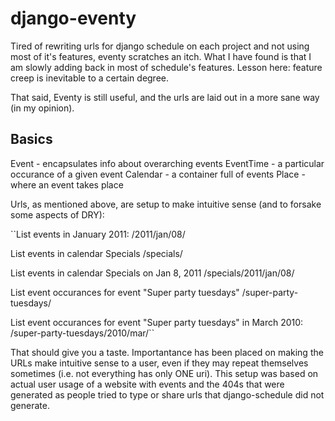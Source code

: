 django-eventy
==================

Tired of rewriting urls for django schedule on each project and not
using most of it's features, eventy scratches an itch. What I have found
is that I am slowly adding back in most of schedule's features. Lesson
here: feature creep is inevitable to a certain degree.

That said, Eventy is still useful, and the urls are laid out in a more
sane way (in my opinion).

Basics
--------

Event - encapsulates info about overarching events
EventTime - a particular occurance of a given event
Calendar - a container full of events
Place - where an event takes place

Urls, as mentioned above, are setup to make intuitive sense (and to
forsake some aspects of DRY):

``List events in January 2011:
<urlhook>/2011/jan/08/

List events in calendar Specials
<urlhook>/specials/

List events in calendar Specials on Jan 8, 2011
<urlhook>/specials/2011/jan/08/

List event occurances for event "Super party tuesdays"
<urlhook>/super-party-tuesdays/

List event occurances for event "Super party tuesdays" in March 2010:
<urlhook>/super-party-tuesdays/2010/mar/``

That should give you a taste. Importantance has been placed on making
the URLs make intuitive sense to a user, even if they may repeat
themselves sometimes (i.e. not everything has only ONE uri). This setup
was based on actual user usage of a website with events and the 404s
that were generated as people tried to type or share urls that
django-schedule did not generate.



